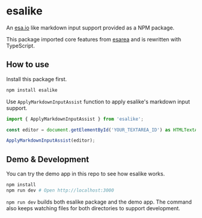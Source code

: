 # esalike

An [esa.io](https://esa.io) like markdown input support provided as a NPM package.

This package imported core features from [esarea](https://github.com/fukayatsu/esarea) and is rewritten with TypeScript.


## How to use

Install this package first.

```bash
npm install esalike
```

Use `ApplyMarkdownInputAssist` function to apply esalike's markdown input support.

```typescript
import { ApplyMarkdownInputAssist } from 'esalike';

const editor = document.getElementById('YOUR_TEXTAREA_ID') as HTMLTextAreaElement;

ApplyMarkdownInputAssist(editor);
```

## Demo & Development

You can try the demo app in this repo to see how esalike works.

```bash
npm install
npm run dev # Open http://localhost:3000
```

`npm run dev` builds both esalike package and the demo app. The command also keeps watching files for both directories to support development.

